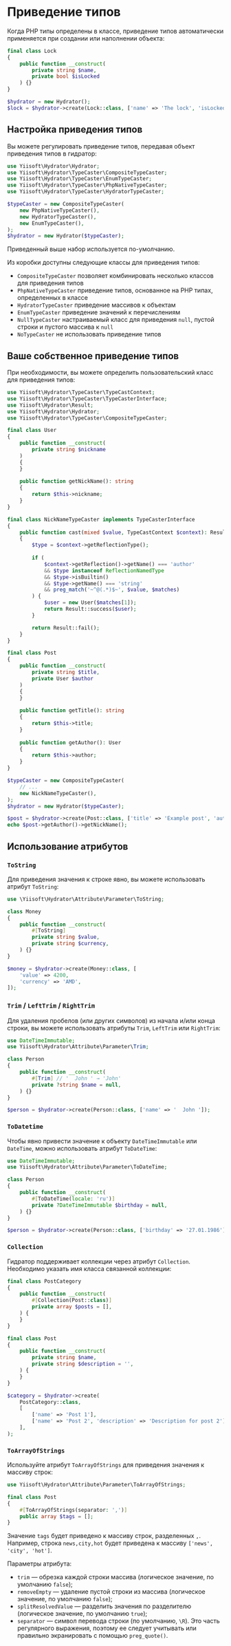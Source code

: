 # Приведение типов

Когда PHP типы определены в классе, приведение типов автоматически
применяется при создании или наполнении объекта:

```php
final class Lock
{
    public function __construct(
        private string $name,
        private bool $isLocked
    ) {}
}

$hydrator = new Hydrator();
$lock = $hydrator->create(Lock::class, ['name' => 'The lock', 'isLocked' => 1]);
```

## Настройка приведения типов

Вы можете регулировать приведение типов, передавая объект приведения типов в
гидратор:

```php
use Yiisoft\Hydrator\Hydrator;
use Yiisoft\Hydrator\TypeCaster\CompositeTypeCaster;
use Yiisoft\Hydrator\TypeCaster\EnumTypeCaster;
use Yiisoft\Hydrator\TypeCaster\PhpNativeTypeCaster;
use Yiisoft\Hydrator\TypeCaster\HydratorTypeCaster;

$typeCaster = new CompositeTypeCaster(
    new PhpNativeTypeCaster(),
    new HydratorTypeCaster(),
    new EnumTypeCaster(),
);
$hydrator = new Hydrator($typeCaster);
```

Приведенный выше набор используется по-умолчанию.

Из коробки доступны следующие классы для приведения типов:

- `CompositeTypeCaster` позволяет комбинировать несколько классов для
  приведения типов
- `PhpNativeTypeCaster` приведение типов, основанное на PHP типах,
  определенных в классе
- `HydratorTypeCaster` приведение массивов к объектам
- `EnumTypeCaster` приведение значений к перечислениям
- `NullTypeCaster` настраиваемый класс для приведения `null`, пустой строки
  и пустого массива к `null`
- `NoTypeCaster` не использовать приведение типов

## Ваше собственное приведение типов

При необходимости, вы можете определить пользовательский класс для
приведения типов:

```php
use Yiisoft\Hydrator\TypeCaster\TypeCastContext;
use Yiisoft\Hydrator\TypeCaster\TypeCasterInterface;
use Yiisoft\Hydrator\Result;
use Yiisoft\Hydrator\Hydrator;
use Yiisoft\Hydrator\TypeCaster\CompositeTypeCaster;

final class User
{
    public function __construct(
        private string $nickname
    )
    {
    }
    
    public function getNickName(): string
    {
        return $this->nickname;
    }
}

final class NickNameTypeCaster implements TypeCasterInterface
{
    public function cast(mixed $value, TypeCastContext $context): Result
    {
        $type = $context->getReflectionType();
    
        if (
            $context->getReflection()->getName() === 'author'
            && $type instanceof ReflectionNamedType
            && $type->isBuiltin()
            && $type->getName() === 'string'
            && preg_match('~^@(.*)$~', $value, $matches)
        ) {            
            $user = new User($matches[1]);
            return Result::success($user);        
        }       

        return Result::fail();
    }
}

final class Post
{
    public function __construct(
        private string $title,
        private User $author
    )
    {    
    }
    
    public function getTitle(): string 
    {
        return $this->title;    
    }
    
    public function getAuthor(): User
    {
        return $this->author;
    }
}

$typeCaster = new CompositeTypeCaster(
    // ...
    new NickNameTypeCaster(),
);
$hydrator = new Hydrator($typeCaster);

$post = $hydrator->create(Post::class, ['title' => 'Example post', 'author' => '@samdark']);
echo $post->getAuthor()->getNickName();
```

## Использование атрибутов

### `ToString`

Для приведения значения к строке явно, вы можете использовать атрибут
`ToString`:

```php
use \Yiisoft\Hydrator\Attribute\Parameter\ToString;

class Money
{
    public function __construct(
        #[ToString]
        private string $value,
        private string $currency,
    ) {}
}

$money = $hydrator->create(Money::class, [
    'value' => 4200,
    'currency' => 'AMD',
]);
```

### `Trim` / `LeftTrim` / `RightTrim`

Для удаления пробелов (или других символов) из начала и/или конца строки, вы
можете использовать атрибуты `Trim`, `LeftTrim` или `RightTrim`:

```php
use DateTimeImmutable;
use Yiisoft\Hydrator\Attribute\Parameter\Trim;

class Person
{
    public function __construct(
        #[Trim] // '  John ' → 'John'
        private ?string $name = null, 
    ) {}
}

$person = $hydrator->create(Person::class, ['name' => '  John ']);
```

### `ToDatetime`

Чтобы явно привести значение к объекту `DateTimeImmutable` или `DateTime`,
можно использовать атрибут `ToDateTime`:

```php
use DateTimeImmutable;
use Yiisoft\Hydrator\Attribute\Parameter\ToDateTime;

class Person
{
    public function __construct(
        #[ToDateTime(locale: 'ru')]
        private ?DateTimeImmutable $birthday = null,
    ) {}
}

$person = $hydrator->create(Person::class, ['birthday' => '27.01.1986']);
```

### `Collection`

Гидратор поддерживает коллекции через атрибут `Collection`. Необходимо указать имя класса связанной коллекции:

```php
final class PostCategory
{
    public function __construct(
        #[Collection(Post::class)]
        private array $posts = [],
    ) {
    }
}

final class Post
{
    public function __construct(
        private string $name,
        private string $description = '',
    ) {
    }
}

$category = $hydrator->create(
    PostCategory::class,
    [
        ['name' => 'Post 1'],
        ['name' => 'Post 2', 'description' => 'Description for post 2'],
    ],
);
```

### `ToArrayOfStrings`

Используйте атрибут `ToArrayOfStrings` для приведения значения к массиву
строк:

```php
use Yiisoft\Hydrator\Attribute\Parameter\ToArrayOfStrings;

final class Post
{
    #[ToArrayOfStrings(separator: ',')]
    public array $tags = [];    
}
```

Значение `tags` будет приведено к массиву строк, разделенных `,`. Например,
строка `news,city,hot` будет приведена к массиву `['news', 'city', 'hot']`.

Параметры атрибута:

- `trim` — обрезка каждой строки массива (логическое значение, по умолчанию
  `false`);
- `removeEmpty` — удаление пустой строки из массива (логическое значение, по
  умолчанию `false`);
- `splitResolvedValue` — разделить значения по разделителю (логическое
  значение, по умолчанию `true`);
- `separator` — символ перевода строки (по умолчанию, `\R`). Это часть
  регулярного выражения, поэтому ее следует учитывать или правильно
  экранировать с помощью `preg_quote()`.
